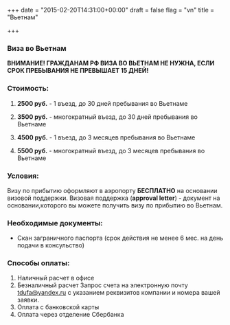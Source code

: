 +++
date = "2015-02-20T14:31:00+00:00"
draft = false
flag = "vn"
title = "Вьетнам"

+++
### Виза во Вьетнам

**ВНИМАНИЕ! ГРАЖДАНАМ РФ ВИЗА ВО ВЬЕТНАМ НЕ НУЖНА, ЕСЛИ СРОК ПРЕБЫВАНИЯ НЕ ПРЕВЫШАЕТ 15 ДНЕЙ!**


### Стоимость: 

1) **2500 руб.** - 1 въезд, до 30 дней пребывания во Вьетнаме

2) **3500 руб.** - многократный въезд, до 30 дней пребывания во Вьетнаме

3) **4500 руб.** - 1 въезд, до 3 месяцев пребывания во Вьетнаме

4) **5500 руб.** - многократный въезд, до 3 месяцев пребывания во Вьетнаме

### Условия:
Визу по прибытию оформляют в аэропорту **БЕСПЛАТНО** на основании визовой поддержки. 
Визовая поддержка (**approval letter**) - документ на основании,которого вы можете получить визу по прибытию во Вьетнам.


### Необходимые документы:

- Скан заграничного паспорта (срок действия не менее 6 мес. на день подачи в консульство)


### Способы оплаты:

1. Наличный расчет в офисе
2. Безналичный расчет 
Запрос счета на электронную почту [tdufa@yandex.ru](mailto:tdufa@yandex.ru) с указанием реквизитов компании и номера вашей заявки. 
3. Оплата с банковской карты
4. Оплата через отделение Сбербанка
